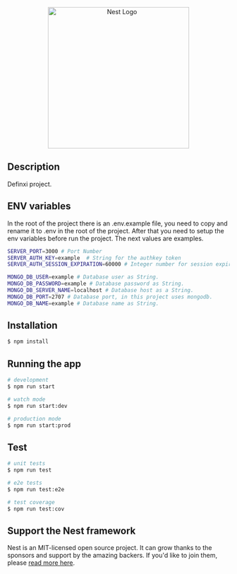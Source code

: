 <p align="center">
  <a href="http://nestjs.com/" target="blank"><img src="https://nestjs.com/img/logo_text.svg" width="320" alt="Nest Logo" /></a>
</p>

## Description

Definxi project.

## ENV variables
In the root of the project there is an
.env.example file, you need to copy and rename it to .env in the root
of the project. After that you need to setup the env variables before run the project.
The next values are examples.

```bash
SERVER_PORT=3000 # Port Number
SERVER_AUTH_KEY=example  # String for the authkey token
SERVER_AUTH_SESSION_EXPIRATION=60000 # Integer number for session expiration

MONGO_DB_USER=example # Database user as String.
MONGO_DB_PASSWORD=example # Database password as String.
MONGO_DB_SERVER_NAME=localhost # Database host as a String.
MONGO_DB_PORT=2707 # Database port, in this project uses mongodb.
MONGO_DB_NAME=example # Database name as String.
```

## Installation

```bash
$ npm install
```

## Running the app

```bash
# development
$ npm run start

# watch mode
$ npm run start:dev

# production mode
$ npm run start:prod
```

## Test

```bash
# unit tests
$ npm run test

# e2e tests
$ npm run test:e2e

# test coverage
$ npm run test:cov
```

## Support the Nest framework

Nest is an MIT-licensed open source project. It can grow thanks to the sponsors and support by the amazing backers. If you'd like to join them, please [read more here](https://docs.nestjs.com/support).
